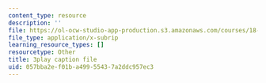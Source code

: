 ```yaml
---
content_type: resource
description: ''
file: https://ol-ocw-studio-app-production.s3.amazonaws.com/courses/18-01sc-single-variable-calculus-fall-2010/057bba2ef01ba49955437a2ddc957ec3_MK_0QHbUnIA.srt
file_type: application/x-subrip
learning_resource_types: []
resourcetype: Other
title: 3play caption file
uid: 057bba2e-f01b-a499-5543-7a2ddc957ec3
---
```

